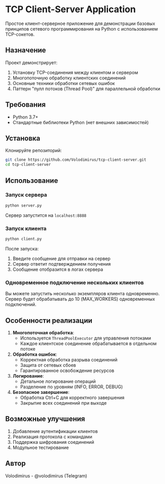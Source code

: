# TCP Client-Server Application

Простое клиент-серверное приложение для демонстрации базовых принципов сетевого программирования на Python с использованием TCP-сокетов.

## Назначение

Проект демонстрирует:
1. Установку TCP-соединения между клиентом и сервером
2. Многопоточную обработку клиентских соединений
3. Основные техники обработки сетевых ошибок
4. Паттерн "пулл потоков (Thread Pool)" для параллельной обработки

## Требования

- Python 3.7+
- Стандартные библиотеки Python (нет внешних зависимостей)

## Установка

Клонируйте репозиторий:

```bash
git clone https://github.com/Volodimirus/tcp-client-server.git
cd tcp-client-server
```

## Использование

### Запуск сервера

```bash
python server.py
```

Сервер запустится на `localhost:8888`

### Запуск клиента

```bash
python client.py
```

После запуска:
1. Введите сообщение для отправки на сервер
2. Сервер ответит подтверждением получения
3. Сообщение отобразится в логах сервера

### Одновременное подключение нескольких клиентов

Вы можете запустить несколько экземпляров клиента одновременно. Сервер будет обрабатывать до 10 (MAX_WORKERS) одновременных подключений.

## Особенности реализации

1. **Многопоточная обработка**:
    - Используется `ThreadPoolExecutor` для управления потоками
    - Каждое клиентское соединение обрабатывается в отдельном потоке
2. **Обработка ошибок**:
    - Корректная обработка разрыва соединений
    - Защита от сетевых сбоев
    - Гарантированное освобождение ресурсов
3. **Логирование**:
    - Детальное логирование операций
    - Разделение по уровням (INFO, ERROR, DEBUG)
4. **Безопасное завершение**:
    - Обработка Ctrl+C для корректного завершения
    - Закрытие всех соединений при выходе

## Возможные улучшения

1. Добавление аутентификации клиентов
2. Реализация протокола с командами
3. Поддержка шифрования соединений
4. Модульное тестирование

## Автор

Volodimirus - @volodimirus (Telegram)